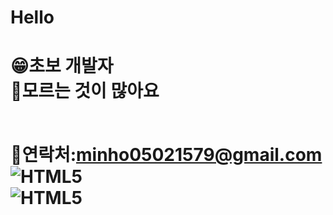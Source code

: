 <h1> Hello <h1>

😁초보 개발자<BR>
🤔모르는 것이 많아요<BR>
 <BR>

  
🎁연락처:minho05021579@gmail.com <BR>
![HTML5](https://img.shields.io/badge/HTML5-CSS3-blue)<BR>
![HTML5](https://img.shields.io/badge/C-JAVA-red)<BR>
